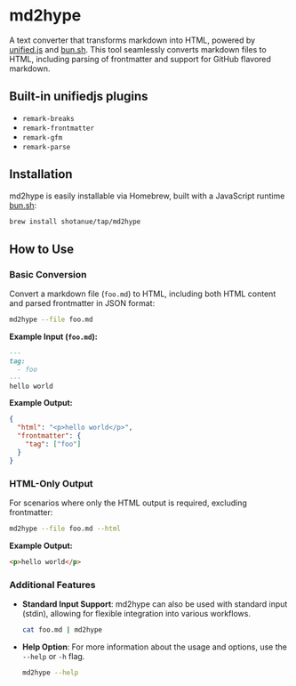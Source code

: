 # md2hype

A text converter that transforms markdown into HTML, powered by [unified.js](https://unifiedjs.com) and [bun.sh](https://bun.sh). This tool seamlessly converts markdown files to HTML, including parsing of frontmatter and support for GitHub flavored markdown.

## Built-in unifiedjs plugins

- `remark-breaks`
- `remark-frontmatter`
- `remark-gfm`
- `remark-parse`

## Installation

md2hype is easily installable via Homebrew, built with a JavaScript runtime [bun.sh](https://bun.sh):

```bash
brew install shotanue/tap/md2hype
```

## How to Use

### Basic Conversion

Convert a markdown file (`foo.md`) to HTML, including both HTML content and parsed frontmatter in JSON format:

```bash
md2hype --file foo.md
```

**Example Input (`foo.md`):**
```md
---
tag:
  - foo
---
hello world
```

**Example Output:**
```json
{
  "html": "<p>hello world</p>",
  "frontmatter": {
    "tag": ["foo"]
  }
}
```

### HTML-Only Output

For scenarios where only the HTML output is required, excluding frontmatter:

```bash
md2hype --file foo.md --html
```

**Example Output:**
```html
<p>hello world</p>
```

### Additional Features

- **Standard Input Support**: md2hype can also be used with standard input (stdin), allowing for flexible integration into various workflows.
  
  ```bash
  cat foo.md | md2hype
  ```

- **Help Option**: For more information about the usage and options, use the `--help` or `-h` flag.

  ```bash
  md2hype --help
  ```

